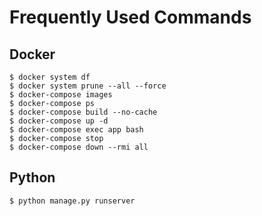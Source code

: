# Frequently Used Commands

## Docker
```
$ docker system df
$ docker system prune --all --force
$ docker-compose images
$ docker-compose ps
$ docker-compose build --no-cache
$ docker-compose up -d
$ docker-compose exec app bash
$ docker-compose stop
$ docker-compose down --rmi all
```

## Python
```
$ python manage.py runserver
```
